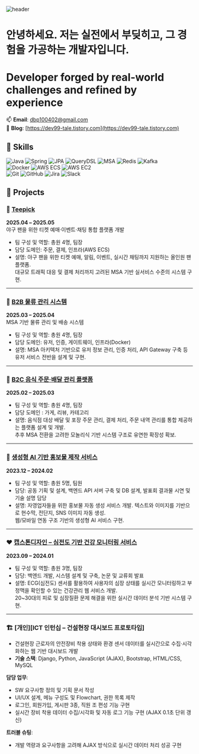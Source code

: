 <!-- 헤더 이미지 -->

![header](https://capsule-render.vercel.app/api?type=speech&color=0d8abc&height=200&section=header&text=%20Welcome%20to%20dbp-jack's%20GitHub!%20👋🏻&fontSize=30&fontColor=ffffff&descAlignY=28)

<!-- 소개 문구 -->

# 안녕하세요. 저는 실전에서 부딪히고, 그 경험을 가공하는 개발자입니다.
# Developer forged by real-world challenges and refined by experience

📫 **Email**: dbp100402@gmail.com  
📘 **Blog**: [https://dev99-tale.tistory.com](https://dev99-tale.tistory.com)

## 🔧 Skills

![Java](https://img.shields.io/badge/Java-007396?style=flat&logo=openjdk&logoColor=white)
![Spring](https://img.shields.io/badge/Spring-6DB33F?style=flat&logo=spring&logoColor=white)
![JPA](https://img.shields.io/badge/JPA-59666C?style=flat)
![QueryDSL](https://img.shields.io/badge/QueryDSL-009688?style=flat)
![MSA](https://img.shields.io/badge/MSA-FF7043?style=flat)
![Redis](https://img.shields.io/badge/Redis-DC382D?style=flat&logo=redis&logoColor=white)
![Kafka](https://img.shields.io/badge/Kafka-231F20?style=flat&logo=apachekafka&logoColor=white)
<br/>
![Docker](https://img.shields.io/badge/Docker-2496ED?style=flat&logo=docker&logoColor=white)
![AWS ECS](https://img.shields.io/badge/AWS_ECS-FF9900?style=flat&logo=amazonaws&logoColor=white)
![AWS EC2](https://img.shields.io/badge/AWS_EC2-FF9900?style=flat&logo=amazonec2&logoColor=white)
<br/>
![Git](https://img.shields.io/badge/Git-F05032?style=flat&logo=git&logoColor=white)
![GitHub](https://img.shields.io/badge/GitHub-181717?style=flat&logo=github&logoColor=white)
![Jira](https://img.shields.io/badge/Jira-0052CC?style=flat&logo=jira&logoColor=white)
![Slack](https://img.shields.io/badge/Slack-4A154B?style=flat&logo=slack&logoColor=white)

## 📁 Projects

### 🧢 [Teepick](https://github.com/FINAL-SPARTA/SPARTA-FINAL-PROJECT)  
**2025.04 – 2025.05**  
야구 팬을 위한 티켓 예매·이벤트·채팅 통합 플랫폼 개발  
- 팀 구성 및 역할: 총원 4명, 팀장  
- 담당 도메인: 주문, 결제, 인프라(AWS ECS)  
- 설명: 야구 팬을 위한 티켓 예매, 알림, 이벤트, 실시간 채팅까지 지원하는 올인원 팬 플랫폼.  
  대규모 트래픽 대응 및 결제 처리까지 고려된 MSA 기반 실서비스 수준의 시스템 구현.

---

### 🚛 [B2B 물류 관리 시스템](https://github.com/sparta-i4u/sparta-msa)  
**2025.03 – 2025.04**  
MSA 기반 물류 관리 및 배송 시스템  
- 팀 구성 및 역할: 총원 4명, 팀장  
- 담당 도메인: 유저, 인증, 게이트웨이, 인프라(Docker)
- 설명: MSA 아키텍처 기반으로 유저 정보 관리, 인증 처리, API Gateway 구축 등 유저 서비스 전반을 설계 및 구현.  

---

### 🍱 [B2C 음식 주문·배달 관리 플랫폼](https://github.com/sparta-onetoone/sparta-onetoone)  
**2025.02 – 2025.03**  
- 팀 구성 및 역할: 총원 4명, 팀장
- 담당 도메인 : 가게, 리뷰, 카테고리
- 설명: 음식점 대상 배달 및 포장 주문 관리, 결제 처리, 주문 내역 관리를 통합 제공하는 플랫폼 설계 및 개발.  
  추후 MSA 전환을 고려한 모놀리식 기반 시스템 구조로 유연한 확장성 확보.

---

### 🧠 [생성형 AI 기반 홍보물 제작 서비스](https://github.com/flyai-Ambition7)  
**2023.12 – 2024.02**  
- 팀 구성 및 역할: 총원 5명, 팀원  
- 담당: 공동 기획 및 설계, 백엔드 API 서버 구축 및 DB 설계, 발표회 결과물 시연 및 기술 설명 담당  
- 설명: 자영업자들을 위한 홍보물 자동 생성 서비스 개발. 텍스트와 이미지를 기반으로 현수막, 전단지, SNS 이미지 자동 생성.  
  웹/모바일 연동 구조 기반의 생성형 AI 서비스 구현.

---

### ❤️ [캡스톤디자인 – 심전도 기반 건강 모니터링 서비스](https://github.com/dbp-jack/Development-of-daily-life-physical-monitoring-web-service-using-electrocardiogram-sensor.git)
**2023.09 – 2024.01**  
- 팀 구성 및 역할: 총원 3명, 팀장  
- 담당: 백엔드 개발, 시스템 설계 및 구축, 논문 및 교류회 발표  
- 설명: ECG(심전도) 센서를 활용하여 사용자의 심장 상태를 실시간 모니터링하고 부정맥을 확인할 수 있는 건강관리 웹 서비스 개발.  
  20~30대의 피로 및 심장질환 문제 해결을 위한 실시간 데이터 분석 기반 시스템 구현.

---

### 🏗️ [개인][ICT 인턴십 – 건설현장 대시보드 프로토타입]
- 건설현장 근로자의 안전장비 착용 상태와 환경 센서 데이터를 실시간으로 수집·시각화하는 웹 기반 대시보드 개발  
- **기술 스택**: Django, Python, JavaScript (AJAX), Bootstrap, HTML/CSS, MySQL  

**담당 업무**:  
- SW 요구사항 정의 및 기획 문서 작성  
- UI/UX 설계, 메뉴 구성도 및 Flowchart, 권한 목록 제작  
- 로그인, 회원가입, 게시판 3종, 직원 조 편성 기능 구현  
- 실시간 장비 착용 데이터 수집/시각화 및 자동 로그 기능 구현 (AJAX 0.1초 단위 갱신)  

**트러블 슈팅**:  
- 개발 역량과 요구사항을 고려해 AJAX 방식으로 실시간 데이터 처리 성공 구현  
